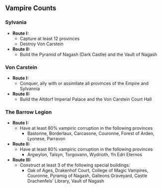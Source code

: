 ## Vampire Counts

### Sylvania

* **Route I:**
	* Capture at least 12 provinces
	* Destroy Von Carstein
* **Route II:**
    * Build the Pyramid of Nagash (Dark Castle) and the Vault of Nagash

### Von Carstein

* **Route I:**
    * Conquer, ally with or assimilate all provinces of the Empire and Sylvannia
* **Route II:**
	* Build the Altdorf Imperial Palace and the Von Carstein Court Hall

### The Barrow Legion

* **Route I:**
    * Have at least 80% vampiric corruption in the following provinces
        * Bastonne, Borderlaux, Carcasone, Couronne, Forest of Arden, Lyonese, Parravon
* **Route II:**
    * Have at least 80% vampiric corruption in the following provinces
        * Argwylon, Talsyn, Torgovann, Wydrioth, Yn Edri Eternos
* **Route III:**
    * Construct at least 3 of the following special buildings:
        * Oak of Ages, Drakenhof Court, College of Magic Vampires, Couronne, Pyramig of Nagash, Galleons Graveyard, 
        Castle Drachenfels' Library, Vault of Nagash
